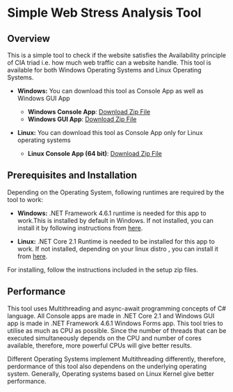 # Simple Web Stress Analysis Tool
## Overview

This is a simple tool to check if the website satisfies the Availability principle of CIA triad i.e. how much web traffic can  a website handle. This tool is available for both Windows Operating Systems and Linux Operating Systems.

- **Windows:** You can download this tool as Console App as well as Windows GUI App
    - **Windows Console App**: [Download Zip File](https://sudeshkumar.me/SimpleWebStressAnalysisTool(WindowsConsole).zip)
    - **Windows GUI App**: [Download Zip File](https://sudeshkumar.me/SimpleWebStressAnalysisTool(WindowsGUI).zip)

- **Linux:** You can download this tool as Console App only for Linux operating systems
    - **Linux Console App (64 bit)**: [Download Zip File](https://sudeshkumar.me/SimpleWebStressAnalysisTool(LinuxConsole-64bit).zip)

## Prerequisites and Installation

Depending on the Operating System, following runtimes are required by the tool to work:

- **Windows:** .NET Framework 4.6.1 runtime is needed for this app to work.This is installed by default in Windows. If not installed, you can install it by following instructions from [here](https://dotnet.microsoft.com/download/thank-you/net472).

- **Linux:** .NET Core 2.1 Runtime is needed to be installed for this app to work. If not installed, depending on your linux distro , you can install it from [here](https://dotnet.microsoft.com/download/linux-package-manager/ubuntu16-04/runtime-current).

For installing, follow the instructions included in the setup zip files.

## Performance

This tool uses Multithreading and async-await programming concepts of C# language. All Console apps are made in .NET Core 2.1 and Windows GUI app is made in .NET Framework 4.6.1 Windows Forms app. This tool tries to utilise as much as CPU as possible. Since the number of threads that can be executed simultaneously depends on the CPU and number of cores available, therefore, more powerful CPUs will give better results.

Different Operating Systems implement Multithreading differently, therefore, perdormance of this tool also dependens on the underlying operating system. Generally, Operating systems based on Linux Kernel give better performance.